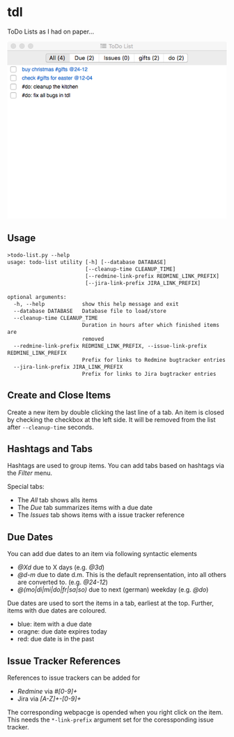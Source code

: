 # tdl
ToDo Lists as I had on paper...

![alt text](tdl.png)

## Usage

```
>todo-list.py --help
usage: todo-list utility [-h] [--database DATABASE]
                         [--cleanup-time CLEANUP_TIME]
                         [--redmine-link-prefix REDMINE_LINK_PREFIX]
                         [--jira-link-prefix JIRA_LINK_PREFIX]

optional arguments:
  -h, --help            show this help message and exit
  --database DATABASE   Database file to load/store
  --cleanup-time CLEANUP_TIME
                        Duration in hours after which finished items are
                        removed
  --redmine-link-prefix REDMINE_LINK_PREFIX, --issue-link-prefix REDMINE_LINK_PREFIX
                        Prefix for links to Redmine bugtracker entries
  --jira-link-prefix JIRA_LINK_PREFIX
                        Prefix for links to Jira bugtracker entries
```

## Create and Close Items

Create a new item by double clicking the last line of a tab.
An item is closed by checking the checkbox at the left side. It will be removed from the list after `--cleanup-time` seconds.

## Hashtags and Tabs

Hashtags are used to group items. You can add tabs based on hashtags via the *Filter* menu.

Special tabs:
* The *All* tab shows alls items
* The *Due* tab summarizes items with a due date
* The *Issues* tab shows items with a issue tracker reference

## Due Dates

You can add due dates to an item via following syntactic elements

* *@Xd* due to X days (e.g. *@3d*)
* *@d-m* due to date d.m. This is the default reprensentation, into all others are converted to. (e.g. *@24-12*)
* *@(mo|di|mi|do|fr|sa|so)* due to next (german) weekday (e.g. *@do*)

Due dates are used to sort the items in a tab, earliest at the top. Further, items with due dates are coloured.
* blue: item with a due date
* oragne: due date expires today
* red: due date is in the past

## Issue Tracker References

References to issue trackers can be added for
* *Redmine* via *#[0-9]+*
* Jira via *[A-Z]+-[0-9]+*

The corresponding webpacge is opended when you right click on the item.
This needs the `*-link-prefix` argument set for the coressponding issue tracker.
